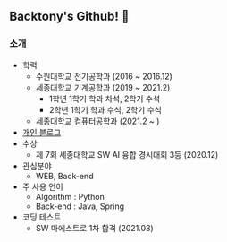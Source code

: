 ## Backtony's Github! 👋

### 소개
+ 학력
  - 수원대학교 전기공학과 (2016 ~ 2016.12)
  - 세종대학교 기계공학과 (2019 ~ 2021.2)
    - 1학년 1학기 학과 차석, 2학기 수석
    - 2학년 1학기 학과 수석, 2학기 수석    
  - 세종대학교 컴퓨터공학과 (2021.2 ~ )
+ [개인 블로그](https://backtony.github.io/)
+ 수상  
  - 제 7회 세종대학교 SW AI 융합 경시대회 3등 (2020.12)
+ 관심분야
  - WEB, Back-end
+ 주 사용 언어
  - Algorithm : Python
  - Back-end : Java, Spring
+ 코딩 테스트
  - SW 마에스트로 1차 합격 (2021.03)
